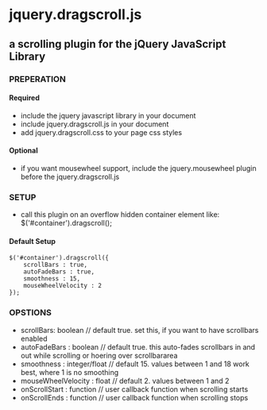 # jquery.dragscroll.js #
## a scrolling plugin for the jQuery JavaScript Library ##

### PREPERATION ###

#### Required ####
- include the jquery javascript library in your document
- include jquery.dragscroll.js in your document
- add jquery.dragscroll.css to your page css styles

#### Optional ####
- if you want mousewheel support, include the jquery.mousewheel plugin before the jquery.dragscroll.js

### SETUP ###

- call this plugin on an overflow hidden container element like:
  $('#container').dragscroll(); 

#### Default Setup ####
    $('#container').dragscroll({
        scrollBars : true,
        autoFadeBars : true,
        smoothness : 15,
        mouseWheelVelocity : 2
    }); 

### OPSTIONS ###

- scrollBars: boolean			// default true. set this, if you want to have scrollbars enabled
- autoFadeBars : boolean		// default true. this auto-fades scrollbars in and out while scrolling or hoering over scrollbararea				
- smoothness : integer/float	// default 15. values between 1 and 18 work best, where 1 is no smoothing
- mouseWheelVelocity : float	// default 2. values between 1 and 2
- onScrollStart : function		// user callback function when scrolling starts
- onScrollEnds : function		// user callback function when scrolling stops


